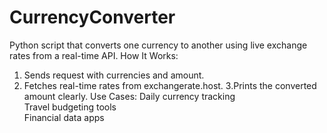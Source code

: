 # CurrencyConverter
Python script that converts one currency to another using live exchange rates from a real-time API. How It Works:
1. Sends request with currencies and amount.
2. Fetches real-time rates from exchangerate.host.
3.Prints the converted amount clearly.
Use Cases:
Daily currency tracking  
Travel budgeting tools  
Financial data apps  
